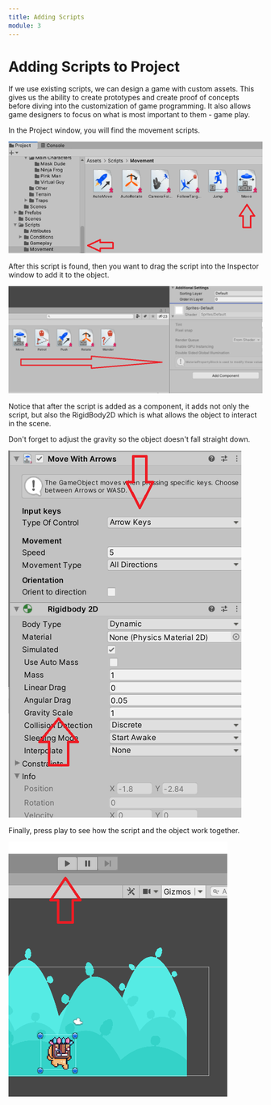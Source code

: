 ```yaml
---
title: Adding Scripts
module: 3
---
```


# Adding Scripts to Project

If we use existing scripts, we can design a game with custom assets.  This gives us the ability to create prototypes and create proof of concepts before diving into the customization of game programming.  It also allows game designers to focus on what is most important to them - game play.

In the Project window, you will find the movement scripts.

![Movement Scripts](../imgs/MovementScript.png)

After this script is found, then you want to drag the script into the Inspector window to add it to the object.

![Drag Script](../imgs/DragScript.png)

Notice that after the script is added as a component, it adds not only the script, but also the RigidBody2D which is what allows the object to interact in the scene.

Don't forget to adjust the gravity so the object doesn't fall straight down.

![Components after Script](../imgs/ComponentsAfterScript.png)

Finally, press play to see how the script and the object work together.

![Press Play](../imgs/PressPlay.png)
